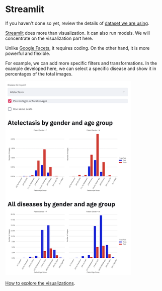 # Streamlit

If you haven't done so yet, review the details of [dataset we are using](../dataset.md).

[Streamlit](https://www.streamlit.io/) does more than visualization. It can also run models. We will
concentrate on the visualization part here.

Unlike [Google Facets](../google-facets/README.md), it requires coding. On the other hand, it
is more powerful and flexible.

For example, we can add more specific filters and transformations. In the example developed here, we
can select a specific disease and show it in percentages of the total images.

![Streamlit example](./pics/streamlit-example.png)

[How to explore the visualizations](../README.md#if-you-want-to-explore-the-visualizations).
